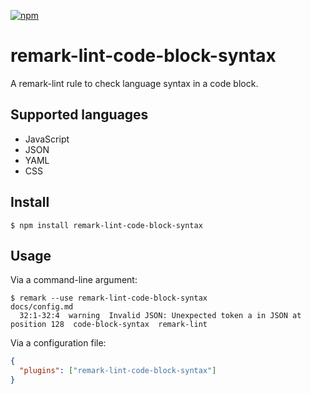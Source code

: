 [![npm](https://img.shields.io/npm/v/remark-lint-code-block-syntax?style=flat-square)](https://www.npmjs.com/package/remark-lint-code-block-syntax)

# remark-lint-code-block-syntax

A remark-lint rule to check language syntax in a code block.

## Supported languages

- JavaScript
- JSON
- YAML
- CSS

## Install

```console
$ npm install remark-lint-code-block-syntax
```

## Usage

Via a command-line argument:

```console
$ remark --use remark-lint-code-block-syntax
docs/config.md
  32:1-32:4  warning  Invalid JSON: Unexpected token a in JSON at position 128  code-block-syntax  remark-lint
```

Via a configuration file:

```json
{
  "plugins": ["remark-lint-code-block-syntax"]
}
```
